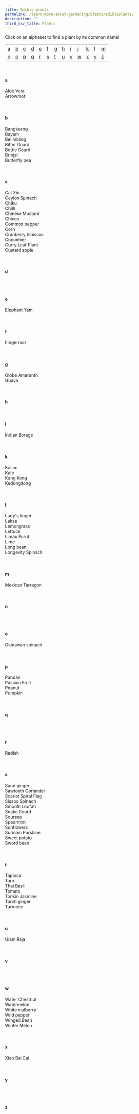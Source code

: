 ```yaml
---
title: Edible plants
permalink: /learn-more-about-gardening/plants/edibleplants/
description: ""
third_nav_title: Plants
---
```

Click on an alphabet to find a plant by its common name!
<table>
	<tbody>
		<tr>
		<td style="width:0; border-bottom:0px"><a href="#a">a</a></td>
		<td style="width:0; border-bottom:0px"><a href="#b">b</a></td>
		<td style="width:0; border-bottom:0px"><a href="#c">c</a></td>
		<td style="width:0; border-bottom:0px"><a href="#d">d</a></td>
		<td style="width:0; border-bottom:0px"><a href="#e">e</a></td>
		<td style="width:0; border-bottom:0px"><a href="#f">f</a></td>
		<td style="width:0; border-bottom:0px"><a href="#g">g</a></td>
		<td style="width:0; border-bottom:0px"><a href="#h">h</a></td>
		<td style="width:0; border-bottom:0px"><a href="#i">i</a></td>
		<td style="width:0; border-bottom:0px"><a href="#j">j</a></td>
		<td style="width:0; border-bottom:0px"><a href="#k">k</a></td>
		<td style="width:0; border-bottom:0px"><a href="#l">l</a></td>
		<td style="border-bottom:0px"><a href="#m">m</a></td>
	</tr>
		<tr>
		<td style="width:0; border-bottom:0px"><a href="#n">n</a></td>
		<td style="width:0; border-bottom:0px"><a href="#o">o</a></td>
		<td style="width:0; border-bottom:0px"><a href="#p">p</a></td>
		<td style="width:0; border-bottom:0px"><a href="#q">q</a></td>
		<td style="width:0; border-bottom:0px"><a href="#r">r</a></td>
		<td style="width:0; border-bottom:0px"><a href="#s">s</a></td>
		<td style="width:0; border-bottom:0px"><a href="#t">t</a></td>
		<td style="width:0; border-bottom:0px"><a href="#u">u</a></td>
		<td style="width:0; border-bottom:0px"><a href="#v">v</a></td>
		<td style="width:0; border-bottom:0px"><a href="#w">w</a></td>
		<td style="width:0; border-bottom:0px"><a href="#x">x</a></td>
		<td style="width:0; border-bottom:0px"><a href="#y">y</a></td>
		<td style="border-bottom:0px"><a href="#z">z</a></td>
	</tr>
</tbody></table>
<br>

<section>
<h4 id="a">a</h4>
Aloe Vera <br>
Arrowroot <br>
	<br><br>
</section>

<section>
<h4 id="b">b</h4>
Bangkuang <br>
Bayam <br>
Belimbling <br>
Bitter Gourd <br>
Bottle Gourd <br>
Brinjal <br>
Butterfly pea <br>
	 <br><br>
</section>

<section>
<h4 id="c">c</h4>
Cai Xin  <br>
Ceylon Spinach <br>
Chiku <br>
Chilli <br>
Chinese Mustard <br>
Chives <br>
Common pepper <br>
Corn <br>
Cranberry hibiscus <br>
Cucumber <br>
Curry Leaf Plant <br>
Custard apple <br>
	 <br><br>
</section>

<section>
<h4 id="d">d</h4>
	<br><br>
</section>

<section>
<h4 id="e">e</h4>
Elephant Yam<br>
	<br><br>
</section>

<section>
<h4 id="f">f</h4>
Fingerroot<br>
<br><br>
</section>

<section>
<h4 id="g">g</h4>
Globe Amaranth<br>
Guava<br>
<br><br>
</section>

<section>
<h4 id="h">h</h4>
<br>
</section>

<section>
<h4 id="i">i</h4>
Indian Borage<br>
<br><br>
</section>

<section>
<h4 id="k">k</h4>
Kailan<br>
Kale<br>
Kang Kong<br>
Kedongdong<br>
<br><br>
</section>

<section>
<h4 id="l">l</h4>
Lady's finger<br>
Laksa<br>
Lemongrass<br>
Lettuce<br>
Limau Purut<br>
Lime<br>
Long bean<br>
Longevity Spinach<br>
<br><br>
</section>

<section>
<h4 id="m">m</h4>
Mexican Tarragon<br>
<br><br>
</section>

<section>
<h4 id="n">n</h4>
<br><br>
	</section>
	
<section>
<h4 id="o">o</h4>
Okinawan spinach<br>
<br><br>
</section>

<section>
<h4 id="p">p</h4>
Pandan<br>
Passion Fruit<br>
Peanut<br>
Pumpkin <br>
<br><br>
</section>

<section>
<h4 id="q">q</h4>
<br><br>
	</section>
	
<section>
<h4 id="r">r</h4>
Radish<br>
<br><br>
</section>

<section>
<h4 id="s">s</h4>
Sand ginger<br>
Sawtooth Coriander<br>
Scarlet Spiral Flag<br>
Sissoo Spinach<br>
Smooth Loofah<br>
Snake Gourd<br>
Soursop<br>
Spearmint<br>
Sunflowers<br>
Surinam Purslane<br>
Sweet potato<br>
Sword bean<br>
<br><br>
</section>

<section>
<h4 id="t">t</h4>
Tapioca<br>
Taro<br>
Thai Basil<br>
Tomato<br>
Tonkin Jasmine<br>
Torch ginger<br>
Turmeric<br>
	<br><br>
</section>

<section>
<h4 id="u">u</h4>
Ulam Raja<br>
	<br><br>
	</section>

<section>
<h4 id="v">v</h4>
	<br><br>
	</section>
	
<section>
<h4 id="w">w</h4>
Water Chestnut<br>
Watermelon<br>
White mulberry<br>
Wild pepper<br>
Winged Bean<br>
Winter Melon<br>
	<br><br>
	</section>

<section>
<h4 id="x">x</h4>
Xiao Bai Cai<br>
	<br><br>
	</section>
	
<section>
<h4 id="y">y</h4>
	<br><br>
	</section>
	
<section>
<h4 id="z">z</h4>
	<br><br>
	</section>